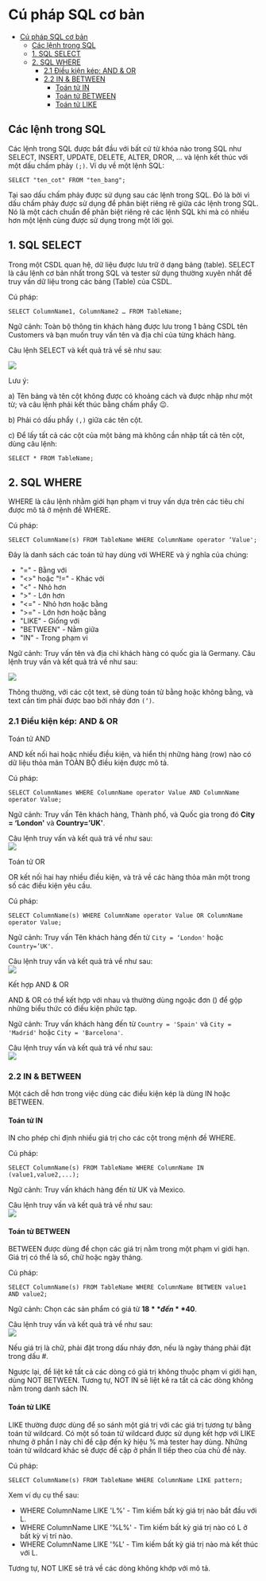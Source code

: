 # Cú pháp SQL cơ bản
- [Cú pháp SQL cơ bản](#cú-pháp-sql-cơ-bản)
  - [Các lệnh trong SQL](#các-lệnh-trong-sql)
  - [1. SQL SELECT](#1-sql-select)
  - [2. SQL WHERE](#2-sql-where)
    - [2.1 Điều kiện kép: AND & OR](#21-điều-kiện-kép-and--or)
    - [2.2 IN & BETWEEN](#22-in--between)
      - [Toán tử IN](#toán-tử-in)
      - [Toán tử BETWEEN](#toán-tử-between)
      - [Toán tử LIKE](#toán-tử-like)
## Các lệnh trong SQL
Các lệnh trong SQL được bắt đầu với bất cứ từ khóa nào trong SQL như SELECT, INSERT, UPDATE, DELETE, ALTER, DROR, … và lệnh kết thúc với một dấu chấm phảy `(;)`. Ví dụ về một lệnh SQL:
```
SELECT "ten_cot" FROM "ten_bang";
```
Tại sao dấu chấm phảy được sử dụng sau các lệnh trong SQL. Đó là bởi vì dấu chấm phảy được sử dụng để phân biệt riêng rẽ giữa các lệnh trong SQL. Nó là một cách chuẩn để phân biệt riêng rẽ các lệnh SQL khi mà có nhiều hơn một lệnh cùng được sử dụng trong một lời gọi.

## 1. SQL SELECT
Trong một CSDL quan hệ, dữ liệu được lưu trữ ở dạng bảng (table). SELECT là câu lệnh cơ bản nhất trong SQL và tester sử dụng thường xuyên nhất để truy vấn dữ liệu trong các bảng (Table) của CSDL.

Cú pháp:
```
SELECT ColumnName1, ColumnName2 … FROM TableName;
```
Ngữ cảnh: Toàn bộ thông tin khách hàng được lưu trong 1 bảng CSDL tên Customers và bạn muốn truy vấn tên và địa chỉ của từng khách hàng.

Câu lệnh SELECT và kết quả trả về sẽ như sau:

![](images/e61d479a-3819-466c-81e7-96c242221b6e.webp)

Lưu ý:

a) Tên bảng và tên cột không được có khoảng cách và được nhập như một từ; và câu lệnh phải kết thúc bằng chấm phẩy 😉.

b) Phải có dấu phẩy `(,)` giữa các tên cột.

c) Để lấy tất cả các cột của một bảng mà không cần nhập tất cả tên cột, dùng câu lệnh:
```
SELECT * FROM TableName;
```
## 2. SQL WHERE
WHERE là câu lệnh nhằm giới hạn phạm vi truy vấn dựa trên các tiêu chí được mô tả ở mệnh đề WHERE.

Cú pháp:
```
SELECT ColumnName(s) FROM TableName WHERE ColumnName operator ‘Value';
```
Đây là danh sách các toán tử hay dùng với WHERE và ý nghĩa của chúng:
* "=" - Bằng với
* "<>" hoặc "!=" - Khác với
* "<" - Nhỏ hơn
* ">" - Lớn hơn
* "<=" - Nhỏ hơn hoặc bằng
* ">=" - Lớn hơn hoặc bằng
* "LIKE" - Giống với
* "BETWEEN" - Nằm giữa
* "IN" - Trong phạm vi

Ngữ cảnh: Truy vấn tên và địa chỉ khách hàng có quốc gia là Germany. Câu lệnh truy vấn và kết quả trả về như sau:

![](images/2a0e6d4a-84d3-4458-a23b-c5e48a536ae1.webp)

Thông thường, với các cột text, sẽ dùng toán tử bằng hoặc không bằng, và text cần tìm phải được bao bởi nháy đơn `(‘)`.

### 2.1 Điều kiện kép: AND & OR
Toán tử AND

AND kết nối hai hoặc nhiều điều kiện, và hiển thị những hàng (row) nào có dữ liệu thỏa mãn TOÀN BỘ điều kiện được mô tả.

Cú pháp:
```
SELECT ColumnNames WHERE ColumnName operator Value AND ColumnName operator Value;
```
Ngữ cảnh: Truy vấn Tên khách hàng, Thành phố, và Quốc gia trong đó **City = ‘London'** và **Country=’UK'**.

Câu lệnh truy vấn và kết quả trả về như sau:<br>
![](images/ef8073c2-da0f-40dd-a50c-ffb39bf0f948.webp)

Toán tử OR

OR kết nối hai hay nhiều điều kiện, và trả về các hàng thỏa mãn một trong số các điều kiện yêu cầu.

Cú pháp:
```
SELECT ColumnName(s) WHERE ColumnName operator Value OR ColumnName operator Value;
```
Ngữ cảnh: Truy vấn Tên khách hàng đến từ `City = ‘London'` hoặc `Country=’UK'`.

Câu lệnh truy vấn và kết quả trả về như sau:<br>
![](images/164bfc92-0d8d-4c9b-b0c5-79f3c8a5479c.webp)

Kết hợp AND & OR

AND & OR có thể kết hợp với nhau và thường dùng ngoặc đơn () để gộp những biểu thức có điều kiện phức tạp.

Ngữ cảnh: Truy vấn khách hàng đến từ `Country = 'Spain'` và `City = 'Madrid'` hoặc `City = 'Barcelona'`.

Câu lệnh truy vấn và kết quả trả về như sau:<br>
![](images/55ca8898-6203-4e48-9d87-30417311c2ea.webp)

### 2.2 IN & BETWEEN
Một cách dễ hơn trong việc dùng các điều kiện kép là dùng IN hoặc BETWEEN.

#### Toán tử IN

IN cho phép chỉ định nhiều giá trị cho các cột trong mệnh đề WHERE.

Cú pháp:
```
SELECT ColumnName(s) FROM TableName WHERE ColumnName IN (value1,value2,...);
```
Ngữ cảnh: Truy vấn khách hàng đến từ UK và Mexico.

Câu lệnh truy vấn và kết quả trả về như sau:<br>
![](images/00d789c0-497c-471d-8db3-66eee68f4277.webp)

#### Toán tử BETWEEN

BETWEEN được dùng để chọn các giá trị nằm trong một phạm vi giới hạn. Giá trị có thể là số, chữ hoặc ngày tháng.

Cú pháp:
```
SELECT ColumnName(s) FROM TableName WHERE ColumnName BETWEEN value1 AND value2;
```
Ngữ cảnh: Chọn các sản phẩm có giá từ **$18** đến **$40**.

Câu lệnh truy vấn và kết quả trả về như sau:<br>
![](images/f8a85a5d-b66d-41a5-911b-d0a612566b71.webp)

Nếu giá trị là chữ, phải đặt trong dấu nháy đơn, nếu là ngày tháng phải đặt trong dấu #.

Ngược lại, để liệt kê tất cả các dòng có giá trị không thuộc phạm vi giới hạn, dùng NOT BETWEEN. Tương tự, NOT IN sẽ liệt kê ra tất cả các dòng không nằm trong danh sách IN.

#### Toán tử LIKE

LIKE thường được dùng để so sánh một giá trị với các giá trị tương tự bằng toán tử wildcard. Có một số toán tử wildcard được sử dụng kết hợp với LIKE nhưng ở phần I này chỉ đề cập đến ký hiệu % mà tester hay dùng. Những toán tử wildcard khác sẽ được đề cập ở phần II tiếp theo của chủ đề này.

Cú pháp:
```
SELECT ColumnName(s) FROM TableName WHERE ColumnName LIKE pattern;
```
Xem ví dụ cụ thể sau:

* WHERE ColumnName LIKE 'L%' - Tìm kiếm bất kỳ giá trị nào bắt đầu với L.
* WHERE ColumnName LIKE '%L%' - Tìm kiếm bất kỳ giá trị nào có L ở bất kỳ vị trí nào.
* WHERE ColumnName LIKE '%L' - Tìm kiếm bất kỳ giá trị nào mà kết thúc với L.

Tương tự, NOT LIKE sẽ trả về các dòng không khớp với mô tả.


